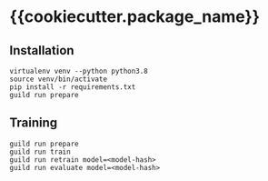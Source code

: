 # {{cookiecutter.package_name}}

## Installation
```
virtualenv venv --python python3.8
source venv/bin/activate
pip install -r requirements.txt
guild run prepare
```

## Training
```
guild run prepare
guild run train
guild run retrain model=<model-hash>
guild run evaluate model=<model-hash>
```
